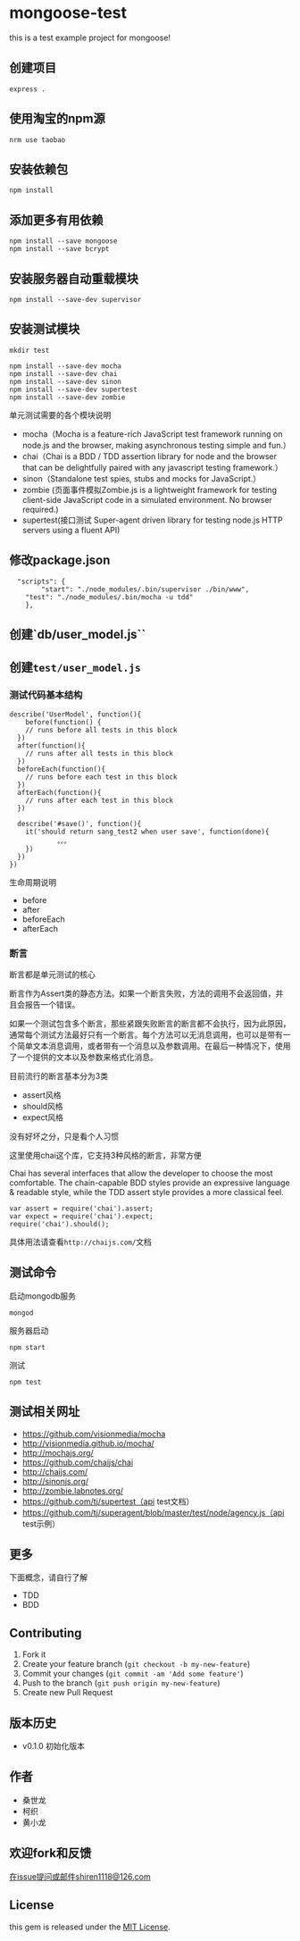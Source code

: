 mongoose-test
=============

this is a test example project for mongoose!
## 创建项目

	express .

## 使用淘宝的npm源

	nrm use taobao

## 安装依赖包

	npm install

## 添加更多有用依赖

	npm install --save mongoose
	npm install --save bcrypt

## 安装服务器自动重载模块

	npm install --save-dev supervisor

## 安装测试模块

	mkdir test

	npm install --save-dev mocha
	npm install --save-dev chai
	npm install --save-dev sinon
	npm install --save-dev supertest
	npm install --save-dev zombie

单元测试需要的各个模块说明

- mocha（Mocha is a feature-rich JavaScript test framework running on node.js and the browser, making asynchronous testing simple and fun.）
- chai（Chai is a BDD / TDD assertion library for node and the browser that can be delightfully paired with any javascript testing framework.）
- sinon（Standalone test spies, stubs and mocks for JavaScript.）
- zombie (页面事件模拟Zombie.js is a lightweight framework for testing client-side JavaScript code in a simulated environment. No browser required.)
- supertest(接口测试 Super-agent driven library for testing node.js HTTP servers using a fluent API)

## 修改package.json

```
  "scripts": {
		"start": "./node_modules/.bin/supervisor ./bin/www",
  	"test": "./node_modules/.bin/mocha -u tdd"
	},
```

## 创建`db/user_model.js``

## 创建`test/user_model.js`

### 测试代码基本结构

```
describe('UserModel', function(){
	before(function() {
    // runs before all tests in this block
  })
  after(function(){
    // runs after all tests in this block
  })
  beforeEach(function(){
    // runs before each test in this block
  })
  afterEach(function(){
    // runs after each test in this block
  })
	
  describe('#save()', function(){
    it('should return sang_test2 when user save', function(done){
			。。。
    })
  })
})
```

生命周期说明

- before
- after
- beforeEach
- afterEach

### 断言

断言都是单元测试的核心

断言作为Assert类的静态方法。如果一个断言失败，方法的调用不会返回值，并且会报告一个错误。

如果一个测试包含多个断言，那些紧跟失败断言的断言都不会执行，因为此原因，通常每个测试方法最好只有一个断言。每个方法可以无消息调用，也可以是带有一个简单文本消息调用，或者带有一个消息以及参数调用。在最后一种情况下，使用了一个提供的文本以及参数来格式化消息。

目前流行的断言基本分为3类

- assert风格
- should风格
- expect风格

没有好坏之分，只是看个人习惯

这里使用chai这个库，它支持3种风格的断言，非常方便

Chai has several interfaces that allow the developer to choose the most comfortable. The chain-capable BDD styles provide an expressive language & readable style, while the TDD assert style provides a more classical feel.


```
var assert = require('chai').assert;
var expect = require('chai').expect;
require('chai').should();
```

具体用法请查看`http://chaijs.com/`文档

## 测试命令

启动mongodb服务
	
	mongod

服务器启动

	npm start
	
测试

	npm test
	
## 测试相关网址

- https://github.com/visionmedia/mocha
- http://visionmedia.github.io/mocha/
- http://mochajs.org/
- https://github.com/chaijs/chai
- http://chaijs.com/
- http://sinonjs.org/
- http://zombie.labnotes.org/
- https://github.com/tj/supertest（api test文档）
- https://github.com/tj/superagent/blob/master/test/node/agency.js（api test示例）

## 更多

下面概念，请自行了解

- TDD
- BDD

## Contributing

1. Fork it
2. Create your feature branch (`git checkout -b my-new-feature`)
3. Commit your changes (`git commit -am 'Add some feature'`)
4. Push to the branch (`git push origin my-new-feature`)
5. Create new Pull Request

## 版本历史

- v0.1.0 初始化版本 

## 作者

- 桑世龙
- 柯织
- 黄小龙

## 欢迎fork和反馈

在issue提问或邮件shiren1118@126.com

## License

this gem is released under the [MIT License](http://www.opensource.org/licenses/MIT).
